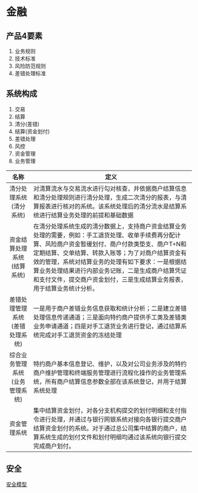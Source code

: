 # 金融

## 产品4要素
1. 业务规则
1. 技术标准
1. 风险防范规则
1. 差错处理标准

## 系统构成
1. 交易
1. 结算
  1. 清分(差错)
  1. 结算(资金划付)
  1. 差错处理
1. 风控
1. 资金管理
1. 业务管理

| 名称 | 定义 |
| :----: | ---- |
| 清分处理系统(清分系统) | 对清算流水与交易流水进行勾对核查，并依据商户结算信息和清分处理规则进行清分处理，生成二次清分的报表，与清算报表进行核对的系统。该系统处理后的清分流水是结算系统进行结算业务处理的前提和基础数据 |
| 资金结算处理系统(结算系统) | 在清分处理系统生成的清分数据上，支持商户资金结算业务处理的需要，例如：手工退货处理、收单手续费再分配计算、风险商户资金暂缓划付、商户付款类垫支、商户T+N和定期结算、交单结算、转款入账等；为了对商户结算资金有效的管理，系统对结算业务的处理有如下要求：一是根据结算业务处理结果进行内部业务记账，二是生成商户结算凭证和支付文件，提交商户资金划付，三是生成结算业务报表，用于结算业务统计分析。 |
| 差错处理管理系统(差错处理系统) | 一是用于商户差错业务信息获取和统计分析；二是建立差错处理信息传递通道；三是面向特约商户提供手工类及差错类业务申请通道；四是对手工退货业务进行登记，通过结算系统完成对手工退货资金的冻结处理 |
| 综合业务管理系统(业务管理系统) | 特约商户基本信息登记、维护，以及对公司业务涉及的特约商户维护管理和终端服务管理进行流程化操作的业务管理系统，所有商户结算信息参数全部在该系统登记，并用于结算系统处理 |
| 资金管理系统 | 集中结算资金划付，对各分支机构提交的划付明细和支付指令进行处理，并通过与银行网银系统对接向各银行提交商户结算资金划付的系统。对于通过总公司集中结算的商户，结算系统生成的划付文件和划付明细均通过该系统向银行提交完成商户划付。 |

## 安全
[安全模型](../../manual/spec/safe_module.html)

